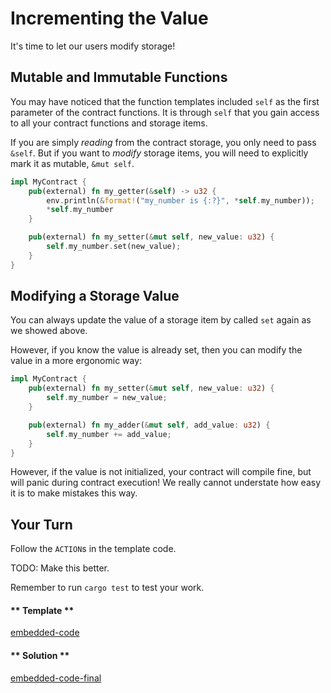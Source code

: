 Incrementing the Value
===

It's time to let our users modify storage!

## Mutable and Immutable Functions

You may have noticed that the function templates included `self` as the first parameter of the contract functions. It is through `self` that you gain access to all your contract functions and storage items.

If you are simply _reading_ from the contract storage, you only need to pass `&self`. But if you want to _modify_ storage items, you will need to explicitly mark it as mutable, `&mut self`.

```rust
impl MyContract {
    pub(external) fn my_getter(&self) -> u32 {
        env.println(&format!("my_number is {:?}", *self.my_number));
        *self.my_number
    } 

    pub(external) fn my_setter(&mut self, new_value: u32) {
        self.my_number.set(new_value);
    }
}
```

## Modifying a Storage Value

You can always update the value of a storage item by called `set` again as we showed above.

However, if you know the value is already set, then you can modify the value in a more ergonomic way:

```rust
impl MyContract {
    pub(external) fn my_setter(&mut self, new_value: u32) {
        self.my_number = new_value;
    }

    pub(external) fn my_adder(&mut self, add_value: u32) {
        self.my_number += add_value;
    }
}
```

However, if the value is not initialized, your contract will compile fine, but will panic during contract execution! We really cannot understate how easy it is to make mistakes this way.

## Your Turn

Follow the `ACTION`s in the template code.

TODO: Make this better.

Remember to run `cargo test` to test your work.

<!-- tabs:start -->

#### ** Template **

[embedded-code](./assets/1.4-template.rs ':include :type=code embed-template')

#### ** Solution **

[embedded-code-final](./assets/1.4-finished-code.rs ':include :type=code embed-final')

<!-- tabs:end -->
